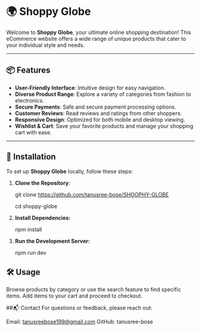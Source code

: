 # 🌍 Shoppy Globe

Welcome to **Shoppy Globe**, your ultimate online shopping destination! This eCommerce website offers a wide range of unique products that cater to your individual style and needs.

---

## 📦 Features

- **User-Friendly Interface**: Intuitive design for easy navigation.
- **Diverse Product Range**: Explore a variety of categories from fashion to electronics.
- **Secure Payments**: Safe and secure payment processing options.
- **Customer Reviews**: Read reviews and ratings from other shoppers.
- **Responsive Design**: Optimized for both mobile and desktop viewing.
- **Wishlist & Cart**: Save your favorite products and manage your shopping cart with ease.

---

## 🚀 Installation

To set up **Shoppy Globe** locally, follow these steps:

1. **Clone the Repository**:
  
   git clone https://github.com/tanusree-bose/SHOOPHY-GLOBE

   cd shoppy-globe



2. **Install Dependencies:**

   npm install


3. **Run the Development Server:**

   npm run dev


## 🛠️ Usage
Browse products by category or use the search feature to find specific items.
Add items to your cart and proceed to checkout.



##📬 Contact
For questions or feedback, please reach out:

Email: tanusreebose199@gmail.com
GitHub: tanusree-bose

